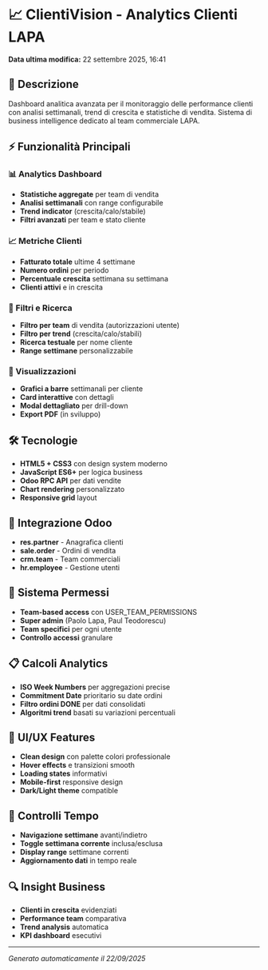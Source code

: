 # 📈 ClientiVision - Analytics Clienti LAPA

**Data ultima modifica:** 22 settembre 2025, 16:41

## 🎯 Descrizione
Dashboard analitica avanzata per il monitoraggio delle performance clienti con analisi settimanali, trend di crescita e statistiche di vendita. Sistema di business intelligence dedicato al team commerciale LAPA.

## ⚡ Funzionalità Principali

### 📊 Analytics Dashboard
- **Statistiche aggregate** per team di vendita
- **Analisi settimanali** con range configurabile
- **Trend indicator** (crescita/calo/stabile)
- **Filtri avanzati** per team e stato cliente

### 📈 Metriche Clienti
- **Fatturato totale** ultime 4 settimane
- **Numero ordini** per periodo
- **Percentuale crescita** settimana su settimana
- **Clienti attivi** e in crescita

### 🎯 Filtri e Ricerca
- **Filtro per team** di vendita (autorizzazioni utente)
- **Filtro per trend** (crescita/calo/stabili)
- **Ricerca testuale** per nome cliente
- **Range settimane** personalizzabile

### 📱 Visualizzazioni
- **Grafici a barre** settimanali per cliente
- **Card interattive** con dettagli
- **Modal dettagliato** per drill-down
- **Export PDF** (in sviluppo)

## 🛠️ Tecnologie
- **HTML5 + CSS3** con design system moderno
- **JavaScript ES6+** per logica business
- **Odoo RPC API** per dati vendite
- **Chart rendering** personalizzato
- **Responsive grid** layout

## 🔌 Integrazione Odoo
- **res.partner** - Anagrafica clienti
- **sale.order** - Ordini di vendita
- **crm.team** - Team commerciali
- **hr.employee** - Gestione utenti

## 👥 Sistema Permessi
- **Team-based access** con USER_TEAM_PERMISSIONS
- **Super admin** (Paolo Lapa, Paul Teodorescu)
- **Team specifici** per ogni utente
- **Controllo accessi** granulare

## 📋 Calcoli Analytics
- **ISO Week Numbers** per aggregazioni precise
- **Commitment Date** prioritario su date ordini
- **Filtro ordini DONE** per dati consolidati
- **Algoritmi trend** basati su variazioni percentuali

## 🎨 UI/UX Features
- **Clean design** con palette colori professionale
- **Hover effects** e transizioni smooth
- **Loading states** informativi
- **Mobile-first** responsive design
- **Dark/Light theme** compatible

## 📱 Controlli Tempo
- **Navigazione settimane** avanti/indietro
- **Toggle settimana corrente** inclusa/esclusa
- **Display range** settimane correnti
- **Aggiornamento dati** in tempo reale

## 🔍 Insight Business
- **Clienti in crescita** evidenziati
- **Performance team** comparativa
- **Trend analysis** automatica
- **KPI dashboard** esecutivi

---
*Generato automaticamente il 22/09/2025*